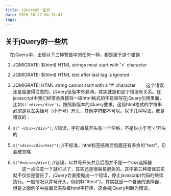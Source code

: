 ```yaml
---
title: jQuery的一些坑
date: 2016-10-27 04:15:41
tags:
---
```


## 关于jQuery的一些坑
　在jQuery中，出现以下三种警告中的任何一种，都是属于这个错误：
<!--more-->
1. JQMIGRATE: $(html) HTML strings must start with '<' character
2. JQMIGRATE: $(html) HTML text after last tag is ignored
3. JQMIGRATE: HTML string cannot start with a '#' character
　　这个错误还是蛮值得注意的，jQuery低版本有漏洞，其实就是和这个错误有关系。在javascript中我们经常会直接将一段html格式的字符串写在jQuery引用里面，比如`$('<div></div>')`。按照新版本的jQuery要求，这段html格式的字符串必须是以左尖括号（小于号）开头，其他字符都不可以。以下几种写法，都是错误的：

1. `$(" <div></div>")`; //错误，字符串最开头有一个空格，不是以小于号'<'开头的
2. `$("<div></div>test")`; //不标准，html标签结束后后面还有多余的"test"，它会被忽略
3. `$("#<div></div>)`; //错误，以井号开头并且后面并不是一个css选择器
　　这一点注意一下就可以了，其实还是很容易避免的。其中第三种错误其实就不仅仅是警告了，jQuery会直接抛出一个错误，停止javascript代码的继续执行。一般情况以井号开头，例如$("#test")，其实就是一个普通的选择器，但是上面例子中后面又夹杂着html字符串，这会被jQuery判断为错误。